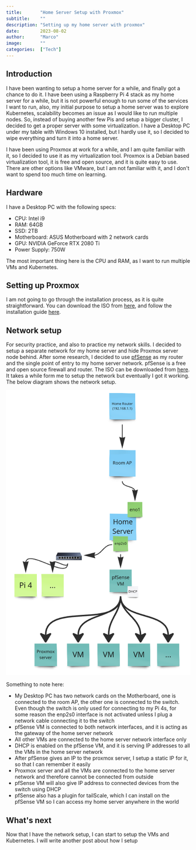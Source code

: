 ```yaml
---
title:       "Home Server Setup with Proxmox"
subtitle:    ""
description: "Setting up my home server with proxmox"
date:        2023-08-02
author:      "Marco"
image:       ""
categories:  ["Tech"]
---
```


## Introduction
I have been wanting to setup a home server for a while, and finally got a chance to do it. 
I have been using a Raspberry Pi 4 stack as my home server for a while, but it is not powerful 
enough to run some of the services I want to run, also, my initial purpose to setup a home server was
to explore Kubernetes, scalability becomes an issue as I would like to run multiple nodes. So, instead of
buying another few Pis and setup a bigger cluster, I decided to get a proper server with some virtualization.
I have a Desktop PC under my table with Windows 10 installed, but I hardly use it, so I decided to wipe everything
and turn it into a home server.

I have been using Proxmox at work for a while, and I am quite familiar with it, so I decided to use it as my virtualization 
tool.  Proxmox is a Debian based virtualization tool, it is free and open source, and it is quite easy to use. 
There are other options like VMware, but I am not familiar with it, and I don't want to spend too much time on learning.

## Hardware
I have a Desktop PC with the following specs:
- CPU: Intel i9
- RAM: 64GB
- SSD: 2TB
- Motherboard: ASUS Motherboard with 2 network cards
- GPU: NVIDIA GeForce RTX 2080 Ti
- Power Supply: 750W

The most important thing here is the CPU and RAM, as I want to run multiple VMs and Kubernetes.

## Setting up Proxmox
I am not going to go through the installation process, as it is quite straightforward. You can download the ISO
from [here](https://www.proxmox.com/en/downloads/category/iso-images-pve), and follow the installation guide [here](https://pve.proxmox.com/wiki/Installation).

## Network setup
For security practice, and also to practice my network skills. I decided to setup a separate network for my home server and hide
Proxmox server node behind. After some research, I decided to use [pfSense](https://www.pfsense.org/) as my router and
the single point of entry to my home server network. pfSense is a free and open source firewall and router. The ISO can be downloaded
from [here](https://www.pfsense.org/download/). It takes a while form me to setup the network but eventually I got it working.
The below diagram shows the network setup.

![Network setup](/home-server-network-setup.png)

Something to note here:
- My Desktop PC has two network cards on the Motherboard, one is connected to the room AP, the other one is connected to the switch.
Even though the switch is only used for connecting to my Pi 4s, for some reason the enp2s0 interface is not activated unless
I plug a network cable connecting it to the switch
- pfSense VM is connected to both network interfaces, and it is acting as the gateway of the home server network
- All other VMs are connected to the home server network interface only
- DHCP is enabled on the pfSense VM, and it is serving IP addresses to all the VMs in the home server network
- After pfSense gives an IP to the proxmox server, I setup a static IP for it, so that I can remember it easily
- Proxmox server and all the VMs are connected to the home server network and therefore cannot be connected from outside
- pfSense VM will also give IP address to connected devices from the switch using DHCP
- pfSense also has a plugin for tailScale, which I can install on the pfSense VM so I can access my home server anywhere
in the world

## What's next
Now that I have the network setup, I can start to setup the VMs and Kubernetes. I will write another post about how I setup
